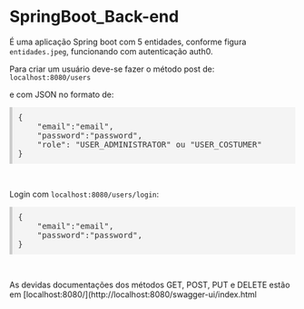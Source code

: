 # SpringBoot_Back-end
<p>É uma aplicação Spring boot com 5 entidades, conforme figura <code>entidades.jpeg</code>, funcionando com autenticação auth0.</p>
<p>Para criar um usuário deve-se fazer o método post de: <code>localhost:8080/users</code></p> e com JSON no formato de:
<br>
<pre style="background-color:#f4f4f4;padding:10px;border-left:5px solid #ccc; color:#333;">
{
    "email":"email",
    "password":"password",
    "role": "USER_ADMINISTRATOR" ou "USER_COSTUMER"
}</pre>
<br>
<p>Login com <code>localhost:8080/users/login</code>:</p>
<pre style="background-color:#f4f4f4;padding:10px;border-left:5px solid #ccc; color:#333;">
{
    "email":"email",
    "password":"password",
}</pre>
<br>
<p>As devidas documentações dos métodos GET, POST, PUT e DELETE estão em [localhost:8080/](http://localhost:8080/swagger-ui/index.html</p>

